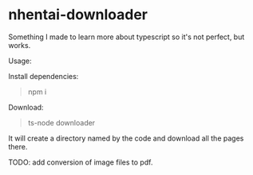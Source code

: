 # nhentai-downloader
Something I made to learn more about typescript so it's not perfect, but works.

Usage:

  Install dependencies: 
  > npm i
  
  Download: 
  > ts-node downloader
  
  It will create a directory named by the code and download all the pages there.
  
  TODO: add conversion of image files to pdf.
